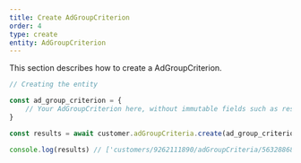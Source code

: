 ```yaml
---
title: Create AdGroupCriterion
order: 4
type: create
entity: AdGroupCriterion
---
```


This section describes how to create a AdGroupCriterion.

```javascript
// Creating the entity

const ad_group_criterion = {
    // Your AdGroupCriterion here, without immutable fields such as resource_name
}

const results = await customer.adGroupCriteria.create(ad_group_criterion)

console.log(results) // ['customers/9262111890/adGroupCriteria/56328868446~1165620981']
```
